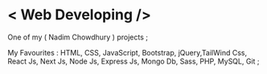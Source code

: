 # < Web Developing />
One of my ( Nadim Chowdhury ) projects ;

My Favourites : 
HTML, CSS, JavaScript, Bootstrap, jQuery,TailWind Css, React Js, Next Js, Node Js, Express Js, Mongo Db, Sass, PHP, MySQL, Git ;
